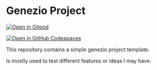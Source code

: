 # Genezio Project

[![Open in Gitpod](https://gitpod.io/button/open-in-gitpod.svg)](https://gitpod.io/#https://github.com/andreia-oca/genezio-project)

[![Open in GitHub Codespaces](https://github.com/codespaces/badge.svg)](https://codespaces.new/andreia-oca/genezio-project)

This repository contains a simple genezio project template.

Is mostly used to test different features or ideas I may have.
